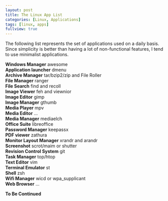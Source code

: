 ```yaml
---
layout: post
title: The Linux App List
categories: [Linux, Applications]
tags: [linux, apps]
fullview: true
---
```


The following list represents the set of applications used on a daily basis.
Since simplicity is better than having a lot of non-functional features, I tend to use minimalist applications.

**Windows Manager** awesome  
**Application launcher** dmenu  
**Archive Manager** tar/bzip2/zip and File Roller  
**File Manager** ranger  
**File Search** find and recoll  
**Image Viewer** feh and viewnior  
**Image Editor** gimp  
**Image Manager** gthumb  
**Media Player** mpv  
**Media Editor** ...  
**Media Manager** mediaelch  
**Office Suite** libreoffice  
**Password Manager** keepassx  
**PDF viewer** zathura  
**Monitor Layout Manager** xrandr and arandr  
**Screenshot** scrot/maim or shutter  
**Revision Control System** git  
**Task Manager** top/htop  
**Text Editor** vim  
**Terminal Emulator** st  
**Shell** zsh  
**Wifi Manager** wicd or wpa_supplicant  
**Web Browser** ...  


**To Be Continued**
